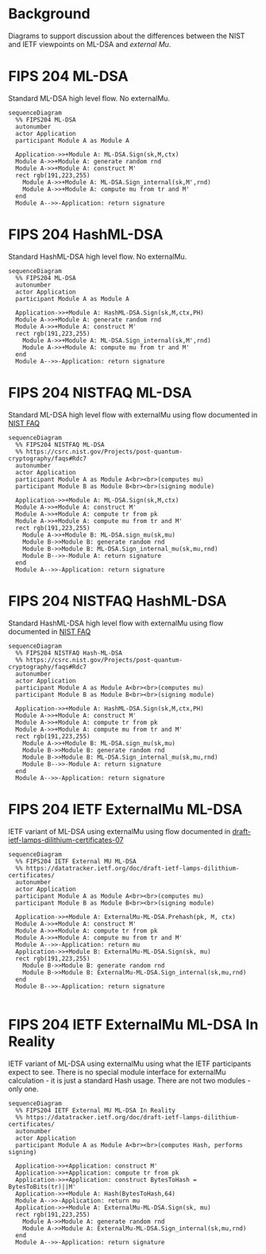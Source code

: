 # Background

Diagrams to support discussion about the differences between the NIST and IETF viewpoints on ML-DSA and <i>external Mu</i>.


# FIPS 204 ML-DSA

Standard ML-DSA high level flow. No externalMu.

```mermaid
sequenceDiagram
  %% FIPS204 ML-DSA
  autonumber
  actor Application
  participant Module A as Module A
  
  Application->>+Module A: ML-DSA.Sign(sk,M,ctx)
  Module A->>+Module A: generate random rnd
  Module A->>+Module A: construct M'
  rect rgb(191,223,255)
    Module A->>+Module A: ML-DSA.Sign_internal(sk,M',rnd)
    Module A->>+Module A: compute mu from tr and M'
  end
  Module A-->>-Application: return signature
  ```

# FIPS 204 HashML-DSA

Standard HashML-DSA high level flow. No externalMu.

```mermaid
sequenceDiagram
  %% FIPS204 ML-DSA
  autonumber
  actor Application
  participant Module A as Module A
  
  Application->>+Module A: HashML-DSA.Sign(sk,M,ctx,PH)
  Module A->>+Module A: generate random rnd
  Module A->>+Module A: construct M'
  rect rgb(191,223,255)
    Module A->>+Module A: ML-DSA.Sign_internal(sk,M',rnd)
    Module A->>+Module A: compute mu from tr and M'
  end
  Module A-->>-Application: return signature
```  

# FIPS 204 NISTFAQ ML-DSA

Standard ML-DSA high level flow with
externalMu using flow documented in 
[NIST FAQ](https://csrc.nist.gov/Projects/post-quantum-cryptography/faqs#Rdc7)

```mermaid
sequenceDiagram
  %% FIPS204 NISTFAQ ML-DSA
  %% https://csrc.nist.gov/Projects/post-quantum-cryptography/faqs#Rdc7
  autonumber
  actor Application
  participant Module A as Module A<br><br>(computes mu)
  participant Module B as Module B<br><br>(signing module)
  
  Application->>+Module A: ML-DSA.Sign(sk,M,ctx)
  Module A->>+Module A: construct M'
  Module A->>+Module A: compute tr from pk
  Module A->>+Module A: compute mu from tr and M'
  rect rgb(191,223,255)
    Module A->>+Module B: ML-DSA.sign_mu(sk,mu)
    Module B->>Module B: generate random rnd
    Module B->>Module B: ML-DSA.Sign_internal_mu(sk,mu,rnd)
    Module B-->>-Module A: return signature
  end
  Module A-->>-Application: return signature
```  

# FIPS 204 NISTFAQ HashML-DSA

Standard HashML-DSA high level flow with
externalMu using flow documented in 
[NIST FAQ](https://csrc.nist.gov/Projects/post-quantum-cryptography/faqs#Rdc7)


```mermaid
sequenceDiagram
  %% FIPS204 NISTFAQ Hash-ML-DSA
  %% https://csrc.nist.gov/Projects/post-quantum-cryptography/faqs#Rdc7
  autonumber
  actor Application
  participant Module A as Module A<br><br>(computes mu)
  participant Module B as Module B<br><br>(signing module)
  
  Application->>+Module A: HashML-DSA.Sign(sk,M,ctx,PH)
  Module A->>+Module A: construct M'
  Module A->>+Module A: compute tr from pk
  Module A->>+Module A: compute mu from tr and M'
  rect rgb(191,223,255)
    Module A->>+Module B: ML-DSA.sign_mu(sk,mu)
    Module B->>Module B: generate random rnd
    Module B->>Module B: ML-DSA.Sign_internal_mu(sk,mu,rnd)
    Module B-->>-Module A: return signature
  end
  Module A-->>-Application: return signature
```  

# FIPS 204 IETF ExternalMu ML-DSA

IETF variant of ML-DSA using externalMu using flow documented in
[draft-ietf-lamps-dilithium-certificates-07](https://datatracker.ietf.org/doc/draft-ietf-lamps-dilithium-certificates/)


```mermaid
sequenceDiagram
  %% FIPS204 IETF External MU ML-DSA
  %% https://datatracker.ietf.org/doc/draft-ietf-lamps-dilithium-certificates/
  autonumber
  actor Application
  participant Module A as Module A<br><br>(computes mu)
  participant Module B as Module B<br><br>(signing module)
  
  Application->>+Module A: ExternalMu-ML-DSA.Prehash(pk, M, ctx)
  Module A->>+Module A: construct M'
  Module A->>+Module A: compute tr from pk
  Module A->>+Module A: compute mu from tr and M'
  Module A-->>-Application: return mu
  Application->>+Module B: ExternalMu-ML-DSA.Sign(sk, mu)
  rect rgb(191,223,255)
    Module B->>Module B: generate random rnd
    Module B->>Module B: ExternalMu-ML-DSA.Sign_internal(sk,mu,rnd)
  end
  Module B-->>-Application: return signature
  
```  

# FIPS 204 IETF ExternalMu ML-DSA In Reality

IETF variant of ML-DSA using externalMu using what 
the IETF participants expect to see. There is no special
module interface for externalMu calculation - it is just a
standard Hash usage. There are not two modules - only one.


```mermaid
sequenceDiagram
  %% FIPS204 IETF External MU ML-DSA In Reality
  %% https://datatracker.ietf.org/doc/draft-ietf-lamps-dilithium-certificates/
  autonumber
  actor Application
  participant Module A as Module A<br><br>(computes Hash, performs signing)
  
  Application->>+Application: construct M'
  Application->>+Application: compute tr from pk
  Application->>+Application: construct BytesToHash = BytesToBits(tr)||M' 
  Application->>+Module A: Hash(BytesToHash,64)
  Module A-->>-Application: return mu
  Application->>+Module A: ExternalMu-ML-DSA.Sign(sk, mu)
  rect rgb(191,223,255)
    Module A->>Module A: generate random rnd
    Module A->>Module A: ExternalMu-ML-DSA.Sign_internal(sk,mu,rnd)
  end
  Module A-->>-Application: return signature
  
```  

